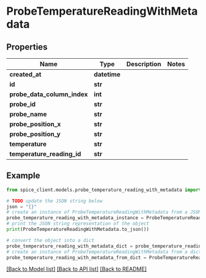 # ProbeTemperatureReadingWithMetadata


## Properties

Name | Type | Description | Notes
------------ | ------------- | ------------- | -------------
**created_at** | **datetime** |  | 
**id** | **str** |  | 
**probe_data_column_index** | **int** |  | 
**probe_id** | **str** |  | 
**probe_name** | **str** |  | 
**probe_position_x** | **str** |  | 
**probe_position_y** | **str** |  | 
**temperature** | **str** |  | 
**temperature_reading_id** | **str** |  | 

## Example

```python
from spice_client.models.probe_temperature_reading_with_metadata import ProbeTemperatureReadingWithMetadata

# TODO update the JSON string below
json = "{}"
# create an instance of ProbeTemperatureReadingWithMetadata from a JSON string
probe_temperature_reading_with_metadata_instance = ProbeTemperatureReadingWithMetadata.from_json(json)
# print the JSON string representation of the object
print(ProbeTemperatureReadingWithMetadata.to_json())

# convert the object into a dict
probe_temperature_reading_with_metadata_dict = probe_temperature_reading_with_metadata_instance.to_dict()
# create an instance of ProbeTemperatureReadingWithMetadata from a dict
probe_temperature_reading_with_metadata_from_dict = ProbeTemperatureReadingWithMetadata.from_dict(probe_temperature_reading_with_metadata_dict)
```
[[Back to Model list]](../README.md#documentation-for-models) [[Back to API list]](../README.md#documentation-for-api-endpoints) [[Back to README]](../README.md)



